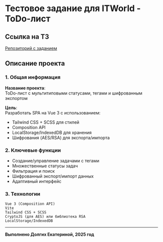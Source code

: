 # Тестовое задание для ITWorld - ToDo-лист

## Ссылка на ТЗ
[Репозиторий с заданием](https://github.com/ITWorld-Team/frontend-test-task)

## Описание проекта

### 1. Общая информация
**Название проекта**:  
ToDo-лист с мультитиповыми статусами, тегами и шифрованным экспортом

**Цель**:  
Разработать SPA на Vue 3 с использованием:
- Tailwind CSS + SCSS для стилей
- Composition API
- LocalStorage/IndexedDB для хранения
- Шифрования (AES/RSA) для экспорта/импорта

### 2. Ключевые функции
- Создание/управление задачами с тегами
- Множественные статусы задач
- Фильтрация и поиск
- Шифрованный экспорт/импорт данных
- Адаптивный интерфейс

### 3. Технологии
```plaintext
Vue 3 (Composition API)  
Vite  
Tailwind CSS + SCSS  
CryptoJS (для AES) или библиотека RSA  
LocalStorage/IndexedDB
```


---  
**Выполнено Долгих Екатериной, 2025 год**  
